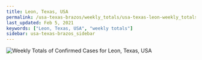 ```yaml
---
title: Leon, Texas, USA
permalink: /usa-texas-brazos/weekly_totals/usa-texas-leon-weekly_totals.html
last_updated: Feb 5, 2021
keywords: ["Leon, Texas, USA", "weekly totals"]
sidebar: usa-texas-brazos_sidebar
---
```


![Weekly Totals of Confirmed Cases for Leon, Texas, USA](/covid_tracker/images/graphs/usa-texas-leon-weekly_totals_graph.png)
